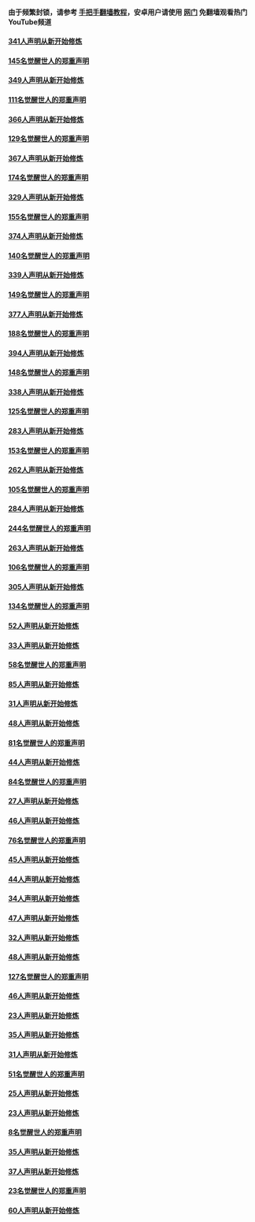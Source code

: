 #### 由于频繁封锁，请参考 [手把手翻墙教程](https://github.com/gfw-breaker/guides/wiki/)，安卓用户请使用 [网门](https://github.com/gfw-breaker/nogfw/blob/master/dl.md?t=06280501) 免翻墙观看热门YouTube频道 

#### [341人声明从新开始修炼](../pages/91/427255.md?t=06280501) 

#### [145名觉醒世人的郑重声明](../pages/91/427254.md?t=06280501) 

#### [349人声明从新开始修炼](../pages/91/426969.md?t=06280501) 

#### [111名觉醒世人的郑重声明](../pages/91/426968.md?t=06280501) 

#### [366人声明从新开始修炼](../pages/91/426737.md?t=06280501) 

#### [129名觉醒世人的郑重声明](../pages/91/426736.md?t=06280501) 

#### [367人声明从新开始修炼](../pages/91/426421.md?t=06280501) 

#### [174名觉醒世人的郑重声明](../pages/91/426420.md?t=06280501) 

#### [329人声明从新开始修炼](../pages/91/426139.md?t=06280501) 

#### [155名觉醒世人的郑重声明](../pages/91/426138.md?t=06280501) 

#### [374人声明从新开始修炼](../pages/91/425811.md?t=06280501) 

#### [140名觉醒世人的郑重声明](../pages/91/425810.md?t=06280501) 

#### [339人声明从新开始修炼](../pages/91/425690.md?t=06280501) 

#### [149名觉醒世人的郑重声明](../pages/91/425689.md?t=06280501) 

#### [377人声明从新开始修炼](../pages/91/424867.md?t=06280501) 

#### [188名觉醒世人的郑重声明](../pages/91/424866.md?t=06280501) 

#### [394人声明从新开始修炼](../pages/91/423914.md?t=06280501) 

#### [148名觉醒世人的郑重声明](../pages/91/423913.md?t=06280501) 

#### [338人声明从新开始修炼](../pages/91/423540.md?t=06280501) 

#### [125名觉醒世人的郑重声明](../pages/91/423539.md?t=06280501) 

#### [283人声明从新开始修炼](../pages/91/423296.md?t=06280501) 

#### [153名觉醒世人的郑重声明](../pages/91/423295.md?t=06280501) 

#### [262人声明从新开始修炼](../pages/91/423004.md?t=06280501) 

#### [105名觉醒世人的郑重声明](../pages/91/423003.md?t=06280501) 

#### [284人声明从新开始修炼](../pages/91/422707.md?t=06280501) 

#### [244名觉醒世人的郑重声明](../pages/91/422706.md?t=06280501) 

#### [263人声明从新开始修炼](../pages/91/422553.md?t=06280501) 

#### [106名觉醒世人的郑重声明](../pages/91/422552.md?t=06280501) 

#### [305人声明从新开始修炼](../pages/91/422153.md?t=06280501) 

#### [134名觉醒世人的郑重声明](../pages/91/422152.md?t=06280501) 

#### [52人声明从新开始修炼](../pages/91/421846.md?t=06280501) 

#### [33人声明从新开始修炼](../pages/91/421804.md?t=06280501) 

#### [58名觉醒世人的郑重声明](../pages/91/421845.md?t=06280501) 

#### [85人声明从新开始修炼](../pages/91/421769.md?t=06280501) 

#### [31人声明从新开始修炼](../pages/91/421763.md?t=06280501) 

#### [48人声明从新开始修炼](../pages/91/421605.md?t=06280501) 

#### [81名觉醒世人的郑重声明](../pages/91/421656.md?t=06280501) 

#### [44人声明从新开始修炼](../pages/91/421544.md?t=06280501) 

#### [84名觉醒世人的郑重声明](../pages/91/421543.md?t=06280501) 

#### [27人声明从新开始修炼](../pages/91/421465.md?t=06280501) 

#### [46人声明从新开始修炼](../pages/91/421454.md?t=06280501) 

#### [76名觉醒世人的郑重声明](../pages/91/421453.md?t=06280501) 

#### [45人声明从新开始修炼](../pages/91/421452.md?t=06280501) 

#### [44人声明从新开始修炼](../pages/91/421422.md?t=06280501) 

#### [34人声明从新开始修炼](../pages/91/421322.md?t=06280501) 

#### [47人声明从新开始修炼](../pages/91/421264.md?t=06280501) 

#### [32人声明从新开始修炼](../pages/91/421225.md?t=06280501) 

#### [48人声明从新开始修炼](../pages/91/421202.md?t=06280501) 

#### [127名觉醒世人的郑重声明](../pages/91/421224.md?t=06280501) 

#### [46人声明从新开始修炼](../pages/91/421203.md?t=06280501) 

#### [23人声明从新开始修炼](../pages/91/421138.md?t=06280501) 

#### [35人声明从新开始修炼](../pages/91/421122.md?t=06280501) 

#### [31人声明从新开始修炼](../pages/91/421081.md?t=06280501) 

#### [51名觉醒世人的郑重声明](../pages/91/421080.md?t=06280501) 

#### [25人声明从新开始修炼](../pages/91/421020.md?t=06280501) 

#### [23人声明从新开始修炼](../pages/91/420884.md?t=06280501) 

#### [8名觉醒世人的郑重声明](../pages/91/420883.md?t=06280501) 

#### [35人声明从新开始修炼](../pages/91/420809.md?t=06280501) 

#### [37人声明从新开始修炼](../pages/91/420766.md?t=06280501) 

#### [23名觉醒世人的郑重声明](../pages/91/420765.md?t=06280501) 

#### [60人声明从新开始修炼](../pages/91/420727.md?t=06280501) 


